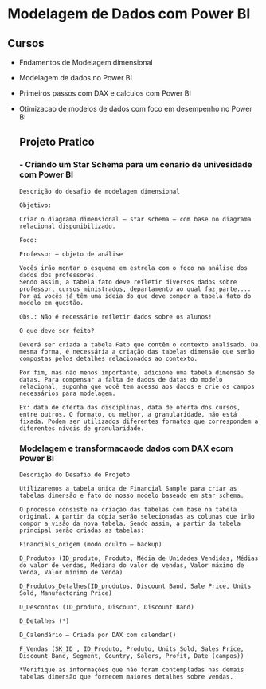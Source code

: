 # Modelagem de Dados com Power BI

## Cursos

- Fndamentos de Modelagem dimensional
- Modelagem de dados no Power BI
- Primeiros passos com DAX e calculos com Power BI
- Otimizacao de modelos de dados com foco em desempenho no Power BI

  ## Projeto Pratico

  ### - Criando um Star Schema para um cenario de univesidade com Power BI
 
      Descrição do desafio de modelagem dimensional
      
      Objetivo:
      
      Criar o diagrama dimensional – star schema – com base no diagrama relacional disponibilizado.
      
      Foco:
      
      Professor – objeto de análise
      
      Vocês irão montar o esquema em estrela com o foco na análise dos dados dos professores.
      Sendo assim, a tabela fato deve refletir diversos dados sobre professor, cursos ministrados, departamento ao qual faz parte.... Por aí vocês já têm uma ideia do que deve compor a tabela fato do modelo em questão.
      
      Obs.: Não é necessário refletir dados sobre os alunos!
      
      O que deve ser feito?
      
      Deverá ser criada a tabela Fato que contêm o contexto analisado. Da mesma forma, é necessária a criação das tabelas dimensão que serão compostas pelos detalhes relacionados ao contexto.
      
      Por fim, mas não menos importante, adicione uma tabela dimensão de datas. Para compensar a falta de dados de datas do modelo relacional, suponha que você tem acesso aos dados e crie os campos necessários para modelagem.
      
      Ex: data de oferta das disciplinas, data de oferta dos cursos, entre outros. O formato, ou melhor, a granularidade, não está fixada. Podem ser utilizados diferentes formatos que correspondem a diferentes níveis de granularidade.
  ### Modelagem e transformacaode dados com DAX ecom Power BI

      Descrição do Desafio de Projeto

      Utilizaremos a tabela única de Financial Sample para criar as tabelas dimensão e fato do nosso modelo baseado em star schema.
      
      O processo consiste na criação das tabelas com base na tabela original. A partir da cópia serão selecionadas as colunas que irão compor a visão da nova tabela. Sendo assim, a partir da tabela principal serão criadas as tabelas:
      
      Financials_origem (modo oculto – backup)
      
      D_Produtos (ID_produto, Produto, Média de Unidades Vendidas, Médias do valor de vendas, Mediana do valor de vendas, Valor máximo de Venda, Valor mínimo de Venda)
      
      D_Produtos_Detalhes(ID_produtos, Discount Band, Sale Price, Units Sold, Manufactoring Price)
      
      D_Descontos (ID_produto, Discount, Discount Band)
      
      D_Detalhes (*)
      
      D_Calendário – Criada por DAX com calendar()
      
      F_Vendas (SK_ID , ID_Produto, Produto, Units Sold, Sales Price, Discount Band, Segment, Country, Salers, Profit, Date (campos))
      
      *Verifique as informações que não foram contempladas nas demais tabelas dimensão que fornecem maiores detalhes sobre vendas.

  
      
